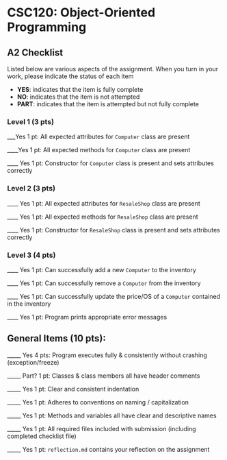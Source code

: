 # CSC120: Object-Oriented Programming
## A2 Checklist

Listed below are various aspects of the assignment.  When you turn in your work, please indicate the status of each item

- **YES**: indicates that the item is fully complete
- **NO**: indicates that the item is not attempted
- **PART**: indicates that the item is attempted but not fully complete

### Level 1 (3 pts)

___Yes 1 pt: All expected attributes for `Computer` class are present

____Yes 1 pt: All expected methods for `Computer` class are present

____ Yes 1 pt: Constructor for `Computer` class is present and sets attributes correctly

### Level 2 (3 pts)

____ Yes 1 pt: All expected attributes for `ResaleShop` class are present

____ Yes 1 pt: All expected methods for `ResaleShop` class are present

____ Yes 1 pt: Constructor for `ResaleShop` class is present and sets attributes correctly

### Level 3 (4 pts)

____ Yes 1 pt: Can successfully add a new `Computer` to the inventory

____ Yes 1 pt: Can successfully remove a `Computer` from the inventory

____ Yes 1 pt: Can successfully update the price/OS of a `Computer` contained in the inventory

____ Yes 1 pt: Program prints appropriate error messages

## General Items (10 pts):

_____ Yes 4 pts: Program executes fully & consistently without crashing (exception/freeze)

_____ Part? 1 pt: Classes & class members all have header comments

_____ Yes 1 pt: Clear and consistent indentation

_____ Yes 1 pt: Adheres to conventions on naming / capitalization

_____ Yes 1 pt: Methods and variables all have clear and descriptive names

_____ Yes 1 pt: All required files included with submission (including completed checklist file)

_____ Yes 1 pt: `reflection.md` contains your reflection on the assignment
